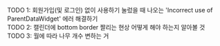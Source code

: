 TODO 1: 회원가입(및 로그인) 없이 사용하기 눌렀을 때 나오는 'Incorrect use of ParentDataWidget' 에러 해결하기<br>
TODO 2: 캘린더에 bottom border 짤리는 현상 어떻게 해야 하는지 알아볼 것<br>
TODO 3: 월에 따라 나무 개수 변하는 거
